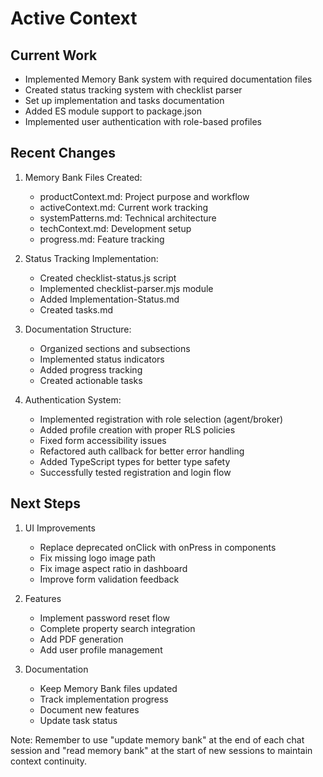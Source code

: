 # Active Context

## Current Work
- Implemented Memory Bank system with required documentation files
- Created status tracking system with checklist parser
- Set up implementation and tasks documentation
- Added ES module support to package.json
- Implemented user authentication with role-based profiles

## Recent Changes
1. Memory Bank Files Created:
   - productContext.md: Project purpose and workflow
   - activeContext.md: Current work tracking
   - systemPatterns.md: Technical architecture
   - techContext.md: Development setup
   - progress.md: Feature tracking

2. Status Tracking Implementation:
   - Created checklist-status.js script
   - Implemented checklist-parser.mjs module
   - Added Implementation-Status.md
   - Created tasks.md

3. Documentation Structure:
   - Organized sections and subsections
   - Implemented status indicators
   - Added progress tracking
   - Created actionable tasks

4. Authentication System:
   - Implemented registration with role selection (agent/broker)
   - Added profile creation with proper RLS policies
   - Fixed form accessibility issues
   - Refactored auth callback for better error handling
   - Added TypeScript types for better type safety
   - Successfully tested registration and login flow

## Next Steps
1. UI Improvements
   - Replace deprecated onClick with onPress in components
   - Fix missing logo image path
   - Fix image aspect ratio in dashboard
   - Improve form validation feedback

2. Features
   - Implement password reset flow
   - Complete property search integration
   - Add PDF generation
   - Add user profile management

3. Documentation
   - Keep Memory Bank files updated
   - Track implementation progress
   - Document new features
   - Update task status

Note: Remember to use "update memory bank" at the end of each chat session and "read memory bank" at the start of new sessions to maintain context continuity.